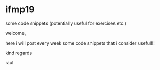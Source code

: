 # ifmp19
some code snippets (potentially useful for exercises etc.)

welcome, 

here i will post every week some code snippets that i consider useful!!!

kind regards

raul
